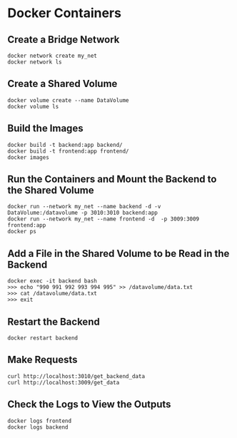 # Docker Containers

## Create a Bridge Network
```
docker network create my_net
docker network ls
```

## Create a Shared Volume
```
docker volume create --name DataVolume
docker volume ls
```

## Build the Images
```
docker build -t backend:app backend/
docker build -t frontend:app frontend/
docker images
```

## Run the Containers and Mount the Backend to the Shared Volume
```
docker run --network my_net --name backend -d -v DataVolume:/datavolume -p 3010:3010 backend:app
docker run --network my_net --name frontend -d  -p 3009:3009 frontend:app
docker ps
```

## Add a File in the Shared Volume to be Read in the Backend
```
docker exec -it backend bash 
>>> echo "990 991 992 993 994 995" >> /datavolume/data.txt
>>> cat /datavolume/data.txt
>>> exit
```

## Restart the Backend
```
docker restart backend
```

## Make Requests
```
curl http://localhost:3010/get_backend_data
curl http://localhost:3009/get_data
```

## Check the Logs to View the Outputs
```
docker logs frontend
docker logs backend
```
